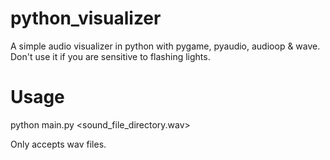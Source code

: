 # python_visualizer
A simple audio visualizer in python with pygame, pyaudio, audioop &amp; wave.
Don't use it if you are sensitive to flashing lights.

# Usage
python main.py <sound_file_directory.wav>

Only accepts wav files.
